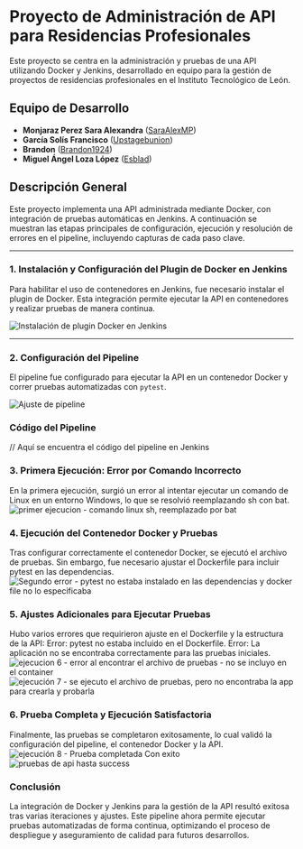 # Proyecto de Administración de API para Residencias Profesionales

Este proyecto se centra en la administración y pruebas de una API utilizando Docker y Jenkins, desarrollado en equipo para la gestión de proyectos de residencias profesionales en el Instituto Tecnológico de León.

## Equipo de Desarrollo
- **Monjaraz Perez Sara Alexandra** ([SaraAlexMP](https://github.com/SaraAlexMP))
- **García Solís Francisco** ([Upstagebunion](https://github.com/Upstagebunion))
- **Brandon** ([Brandon1924](https://github.com/Brandon1924))
- **Miguel Ángel Loza López** ([Esblad](https://github.com/Esblad))

## Descripción General
Este proyecto implementa una API administrada mediante Docker, con integración de pruebas automáticas en Jenkins. A continuación se muestran las etapas principales de configuración, ejecución y resolución de errores en el pipeline, incluyendo capturas de cada paso clave.

---

### 1. Instalación y Configuración del Plugin de Docker en Jenkins
Para habilitar el uso de contenedores en Jenkins, fue necesario instalar el plugin de Docker. Esta integración permite ejecutar la API en contenedores y realizar pruebas de manera continua.

![Instalación de plugin Docker en Jenkins](https://github.com/user-attachments/assets/e5d1db37-5a8b-49fb-bbd8-d9a658f83854)

---

### 2. Configuración del Pipeline
El pipeline fue configurado para ejecutar la API en un contenedor Docker y correr pruebas automatizadas con `pytest`.

![Ajuste de pipeline](https://github.com/user-attachments/assets/6e4e386b-6a7e-44ae-bbda-125fa0da3b30)

### Código del Pipeline
// Aquí se encuentra el código del pipeline en Jenkins

### 3. Primera Ejecución: Error por Comando Incorrecto
En la primera ejecución, surgió un error al intentar ejecutar un comando de Linux en un entorno Windows, lo que se resolvió reemplazando sh con bat.
![primer ejecucion - comando linux sh, reemplazado por bat](https://github.com/user-attachments/assets/2864edb6-b0c2-4509-b261-c0fa31304fd3)

### 4. Ejecución del Contenedor Docker y Pruebas
Tras configurar correctamente el contenedor Docker, se ejecutó el archivo de pruebas. Sin embargo, fue necesario ajustar el Dockerfile para incluir pytest en las dependencias.
![Segundo error - pytest no estaba instalado en las dependencias y docker file no lo especificaba](https://github.com/user-attachments/assets/c57be236-282a-4a40-92e5-03b9b3a41b37)

### 5. Ajustes Adicionales para Ejecutar Pruebas
Hubo varios errores que requirieron ajuste en el Dockerfile y la estructura de la API:
  Error: pytest no estaba incluido en el Dockerfile.
  Error: La aplicación no se encontraba correctamente para las pruebas iniciales.
  ![ejecucion 6 - error al encontrar el archivo de pruebas - no se incluyo en el container](https://github.com/user-attachments/assets/4060a6fb-77ea-46c1-af15-ff5efbd48a4c)
  ![ejecución 7 - se ejecuto el archivo de pruebas, pero no encontraba la app para crearla y probarla](https://github.com/user-attachments/assets/97c41265-eeab-48ec-98d6-ae4287f60986)
  
### 6. Prueba Completa y Ejecución Satisfactoria
Finalmente, las pruebas se completaron exitosamente, lo cual validó la configuración del pipeline, el contenedor Docker y la API.
![ejecución 8 - Prueba completada Con exito](https://github.com/user-attachments/assets/35cca04b-60a7-41f6-b313-7e7f19069f49)
![pruebas de api hasta success](https://github.com/user-attachments/assets/be09f884-725f-4890-9ece-8948a772660e)

### Conclusión
La integración de Docker y Jenkins para la gestión de la API resultó exitosa tras varias iteraciones y ajustes. Este pipeline ahora permite ejecutar pruebas automatizadas de forma continua, optimizando el proceso de despliegue y aseguramiento de calidad para futuros desarrollos.
